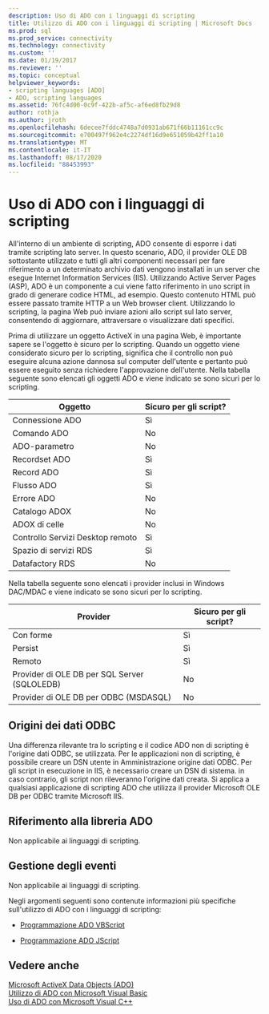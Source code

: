 ```yaml
---
description: Uso di ADO con i linguaggi di scripting
title: Utilizzo di ADO con i linguaggi di scripting | Microsoft Docs
ms.prod: sql
ms.prod_service: connectivity
ms.technology: connectivity
ms.custom: ''
ms.date: 01/19/2017
ms.reviewer: ''
ms.topic: conceptual
helpviewer_keywords:
- scripting languages [ADO]
- ADO, scripting languages
ms.assetid: 76fc4d00-0c9f-422b-af5c-af6ed8fb29d8
author: rothja
ms.author: jroth
ms.openlocfilehash: 6decee7fddc4748a7d0931ab671f66b11161cc9c
ms.sourcegitcommit: e700497f962e4c2274df16d9e651059b42ff1a10
ms.translationtype: MT
ms.contentlocale: it-IT
ms.lasthandoff: 08/17/2020
ms.locfileid: "88453993"
---
```

# <a name="using-ado-with-scripting-languages"></a>Uso di ADO con i linguaggi di scripting
All'interno di un ambiente di scripting, ADO consente di esporre i dati tramite scripting lato server. In questo scenario, ADO, il provider OLE DB sottostante utilizzato e tutti gli altri componenti necessari per fare riferimento a un determinato archivio dati vengono installati in un server che esegue Internet Information Services (IIS). Utilizzando Active Server Pages (ASP), ADO è un componente a cui viene fatto riferimento in uno script in grado di generare codice HTML, ad esempio. Questo contenuto HTML può essere passato tramite HTTP a un Web browser client. Utilizzando lo scripting, la pagina Web può inviare azioni allo script sul lato server, consentendo di aggiornare, attraversare o visualizzare dati specifici.  
  
 Prima di utilizzare un oggetto ActiveX in una pagina Web, è importante sapere se l'oggetto è sicuro per lo scripting. Quando un oggetto viene considerato sicuro per lo scripting, significa che il controllo non può eseguire alcuna azione dannosa sul computer dell'utente e pertanto può essere eseguito senza richiedere l'approvazione dell'utente. Nella tabella seguente sono elencati gli oggetti ADO e viene indicato se sono sicuri per lo scripting.  
  
|Oggetto|Sicuro per gli script?|  
|------------|-------------------------|  
|Connessione ADO|Sì|  
|Comando ADO|No|  
|ADO-parametro|No|  
|Recordset ADO|Sì|  
|Record ADO|Sì|  
|Flusso ADO|Sì|  
|Errore ADO|No|  
|Catalogo ADOX|No|  
|ADOX di celle|No|  
|Controllo Servizi Desktop remoto|Sì|  
|Spazio di servizi RDS|Sì|  
|Datafactory RDS|No|  
  
 Nella tabella seguente sono elencati i provider inclusi in Windows DAC/MDAC e viene indicato se sono sicuri per lo scripting.  
  
|Provider|Sicuro per gli script?|  
|--------------|-------------------------|  
|Con forme|Sì|  
|Persist|Sì|  
|Remoto|Sì|  
|Provider di OLE DB per SQL Server (SQLOLEDB)|No|  
|Provider di OLE DB per ODBC (MSDASQL)|No|  
  
## <a name="odbc-data-sources"></a>Origini dei dati ODBC  
 Una differenza rilevante tra lo scripting e il codice ADO non di scripting è l'origine dati ODBC, se utilizzata. Per le applicazioni non di scripting, è possibile creare un DSN utente in Amministrazione origine dati ODBC. Per gli script in esecuzione in IIS, è necessario creare un DSN di sistema. in caso contrario, gli script non rileveranno l'origine dati creata. Si applica a qualsiasi applicazione di scripting ADO che utilizza il provider Microsoft OLE DB per ODBC tramite Microsoft IIS.  
  
## <a name="referencing-the-ado-library"></a>Riferimento alla libreria ADO  
 Non applicabile ai linguaggi di scripting.  
  
## <a name="handling-events"></a>Gestione degli eventi  
 Non applicabile ai linguaggi di scripting.  
  
 Negli argomenti seguenti sono contenute informazioni più specifiche sull'utilizzo di ADO con i linguaggi di scripting:  
  
-   [Programmazione ADO VBScript](../../../ado/guide/appendixes/vbscript-ado-programming.md)  
  
-   [Programmazione ADO JScript](../../../ado/guide/appendixes/jscript-ado-programming.md)  
  
## <a name="see-also"></a>Vedere anche  
 [Microsoft ActiveX Data Objects (ADO)](../../../ado/microsoft-activex-data-objects-ado.md)   
 [Utilizzo di ADO con Microsoft Visual Basic](../../../ado/guide/appendixes/using-ado-with-microsoft-visual-basic.md)   
 [Uso di ADO con Microsoft Visual C++](../../../ado/guide/appendixes/using-ado-with-microsoft-visual-c.md)   
